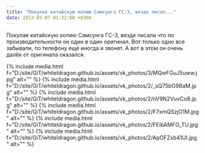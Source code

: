 ```yaml
---
title: "Покупая китайскую копию Самсунга ГС-3, везде писал..."
date: 2013-05-07 01:32:00 +0300
---
```


Покупая китайскую копию Самсунга ГС-3, везде писали что по производительности он один в один оригинал. Вот только одно все забывали, по телефону ещё иногда и звонят. А вот в этом он очень далёк от оригинала оказался.


{% include media.html f="D:/site/GiT/whiteldragon.github.io/assets/vk_photos/3/MQwFGuJ5uww.jpg" alt="" %}
{% include media.html f="D:/site/GiT/whiteldragon.github.io/assets/vk_photos/2/_sQ75bG9BaM.jpg" alt="" %}
{% include media.html f="D:/site/GiT/whiteldragon.github.io/assets/vk_photos/2/nV9N2VuvCo8.jpg" alt="" %}
{% include media.html f="D:/site/GiT/whiteldragon.github.io/assets/vk_photos/2/F7xmQSzjO1M.jpg" alt="" %}
{% include media.html f="D:/site/GiT/whiteldragon.github.io/assets/vk_photos/2/FEibAMFO_TU.jpg" alt="" %}
{% include media.html f="D:/site/GiT/whiteldragon.github.io/assets/vk_photos/2/ApOFZxb41UI.jpg" alt="" %}
